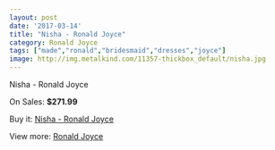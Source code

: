 ```yaml
---
layout: post
date: '2017-03-14'
title: "Nisha - Ronald Joyce"
category: Ronald Joyce
tags: ["made","ronald","bridesmaid","dresses","joyce"]
image: http://img.metalkind.com/11357-thickbox_default/nisha.jpg
---
```

Nisha - Ronald Joyce

On Sales: **$271.99**
<a href="https://www.metalkind.com/en/ronald-joyce/5214-nisha.html"><amp-img layout="responsive" width="600" height="600" src="//img.metalkind.com/11357-thickbox_default/nisha.jpg" alt="Nisha - Ronald Joyce 0" /></a>
<a href="https://www.metalkind.com/en/ronald-joyce/5214-nisha.html"><amp-img layout="responsive" width="600" height="600" src="//img.metalkind.com/11358-thickbox_default/nisha.jpg" alt="Nisha - Ronald Joyce 1" /></a>

Buy it: [Nisha - Ronald Joyce](https://www.metalkind.com/en/ronald-joyce/5214-nisha.html "Nisha - Ronald Joyce")

View more: [Ronald Joyce](https://www.metalkind.com/en/110-ronald-joyce "Ronald Joyce")